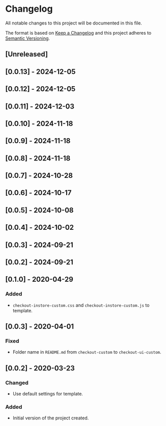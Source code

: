 # Changelog

All notable changes to this project will be documented in this file.

The format is based on [Keep a Changelog](http://keepachangelog.com/en/1.0.0/)
and this project adheres to [Semantic Versioning](http://semver.org/spec/v2.0.0.html).

## [Unreleased]

## [0.0.13] - 2024-12-05

## [0.0.12] - 2024-12-05

## [0.0.11] - 2024-12-03

## [0.0.10] - 2024-11-18

## [0.0.9] - 2024-11-18

## [0.0.8] - 2024-11-18

## [0.0.7] - 2024-10-28

## [0.0.6] - 2024-10-17

## [0.0.5] - 2024-10-08

## [0.0.4] - 2024-10-02

## [0.0.3] - 2024-09-21

## [0.0.2] - 2024-09-21

## [0.1.0] - 2020-04-29
###  Added
- `checkout-instore-custom.css` and `checkout-instore-custom.js` to template.

## [0.0.3] - 2020-04-01
### Fixed
- Folder name in `README.md` from `checkout-custom` to `checkout-ui-custom`.

## [0.0.2] - 2020-03-23

### Changed
- Use default settings for template.

### Added
- Initial version of the project created.
